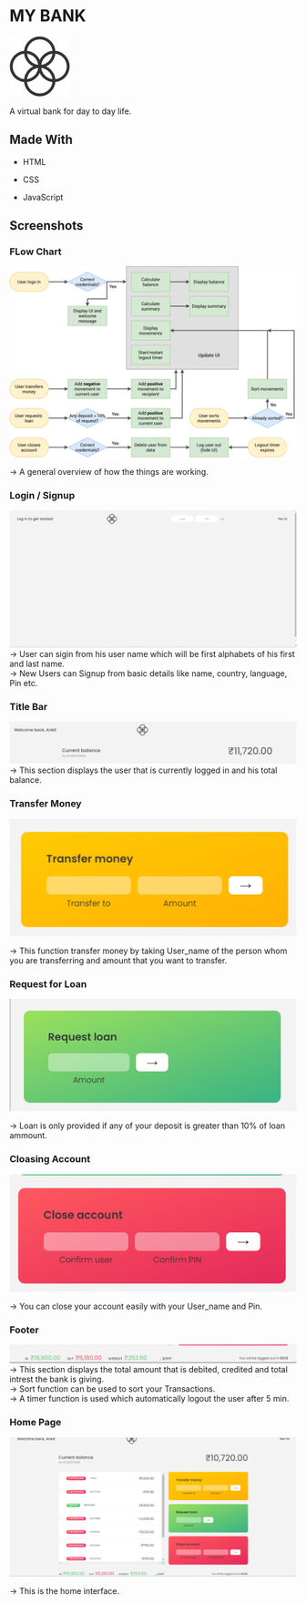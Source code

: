 
# MY BANK

![Logo](https://github.com/ANURAG-PARMAR1/My-Bank/blob/master/logo.png?raw=true)


A virtual bank for day to day life.

## Made With

- HTML

- CSS

- JavaScript


## Screenshots

### FLow Chart

![App Screenshot](https://github.com/ANURAG-PARMAR1/My-Bank/blob/master/Bankist-flowchart.png?raw=true) 

-> A general overview of how the things are working.

### Login / Signup

![App Screenshot](https://github.com/ANURAG-PARMAR1/My-Bank/blob/master/homePage.png?raw=true) 
-> User can sigin from his user name which will be first alphabets of his first and last name.\
-> New Users can Signup from basic details like name, country, language, Pin etc.



### Title Bar

![App Screenshot](https://github.com/ANURAG-PARMAR1/My-Bank/blob/master/Title.png?raw=true)
-> This section displays the user that is currently logged in and his total balance.



### Transfer Money

![App Screenshot](https://github.com/ANURAG-PARMAR1/My-Bank/blob/master/Transfer.png?raw=true)

-> This function transfer money by taking User_name of the person whom you are transferring and amount that you want to transfer.



### Request for Loan 

![App Screenshot](https://github.com/ANURAG-PARMAR1/My-Bank/blob/master/Loan.png?raw=true)

-> Loan is only provided if any of your deposit is greater than 10% of loan ammount. 


### Cloasing Account

![App Screenshot](https://github.com/ANURAG-PARMAR1/My-Bank/blob/master/CloseAccount.png?raw=true)

-> You can close your account easily with your User_name and Pin.

### Footer

![App Screenshot](https://github.com/ANURAG-PARMAR1/My-Bank/blob/master/Footer.png?raw=true)
-> This section displays the total amount that is debited, credited and total intrest the bank is giving.\
-> Sort function can be used to sort your Transactions.\
-> A timer function is used which automatically logout the user after 5 min.



### Home Page 

![App Screenshot](https://github.com/ANURAG-PARMAR1/My-Bank/blob/master/inside.png?raw=true)

-> This is the home interface.
